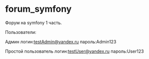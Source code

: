 # forum_symfony
Форум на symfony 1 часть.

Пользователи:

Админ
логин:testAdmin@yandex.ru
пароль:Admin123

Простой пользователь
логин:testUser@yandex.ru
пароль:User123

